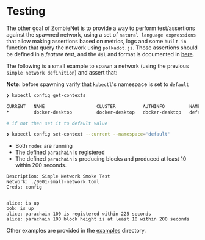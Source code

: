 # Testing

The other goal of ZombieNet is to provide a way to perform test/assertions against the spawned network, using a set of `natural language expressions` that allow making assertions based on metrics, logs and some `built-in` function that query the network using `polkadot.js`.
Those assertions should be defined in a _feature test_, and the `dsl` and format is documented in [here](./test-dsl-definition-spec.md).

The following is a small example to spawn a network (using the previous `simple network definition`) and assert that:

**Note:** before spawning varify that `kubectl`'s namespace is set to `default`
```bash
❯ kubectl config get-contexts

CURRENT   NAME                   CLUSTER          AUTHINFO         NAMESPACE
*         docker-desktop         docker-desktop   docker-desktop   default

# if not then set it to default value

❯ kubectl config set-context --current --namespace='default'
```

- Both `nodes` are running
- The defined `parachain` is registered
- The defined `parachain` is producing blocks and produced at least 10 within 200 seconds.

```feature
Description: Simple Network Smoke Test
Network: ./0001-small-network.toml
Creds: config


alice: is up
bob: is up
alice: parachain 100 is registered within 225 seconds
alice: parachain 100 block height is at least 10 within 200 seconds
```

Other examples are provided in the [examples](https://github.com/paritytech/zombienet/tree/main/examples) directory.
